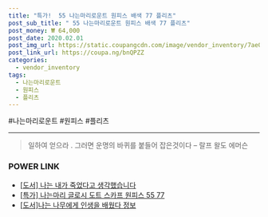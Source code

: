 ```yaml
--- 
title: "특가!  55 나는마리로운트 원피스 배색 77 플리츠" 
post_sub_title: " 55 나는마리로운트 원피스 배색 77 플리츠" 
post_money: ₩ 64,000 
post_date: 2020.02.01 
post_img_url: https://static.coupangcdn.com/image/vendor_inventory/7ae0/f8fda2b4c94006ec87ba2acad4f794087589e8cbbe6953877a25b3006f20.jpg 
post_link_url: https://coupa.ng/bnQPZZ 
categories: 
  - vendor_inventory 
tags: 
  - 나는마리로운트 
  - 원피스 
  - 플리츠 
--- 
```

  #나는마리로운트 #원피스 #플리츠 
<hr> 

> 일하여 얻으라 . 그러면 운명의 바퀴를 붙들어 잡은것이다 – 랄프 왈도 에머슨 


### POWER LINK

* <a href="https://blog.naver.com/santokki14/221780344768" target="_blank">[도서] 나는 내가 죽었다고 생각했습니다</a>
* <a href="https://blog.naver.com/santokki14/221792972922" target="_blank">[특가] 나는마리 글로시 도트 스카프 원피스 55 77</a>
* <a href="https://blog.naver.com/sakai111/221769462318" target="_blank">[도서]나는 나무에게 인생을 배웠다 정보</a>
